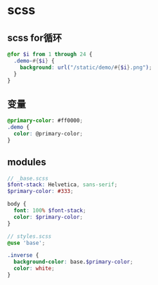 # scss
## scss for循环

```scss
@for $i from 1 through 24 {  
  .demo-#{$i} {  
    background: url("/static/demo/#{$i}.png");  
  }  
}
```

## 变量
```scss
@primary-color: #ff0000;
.demo {
  color: @primary-color;
}
```

## modules

```scss
// _base.scss
$font-stack: Helvetica, sans-serif;
$primary-color: #333;

body {
  font: 100% $font-stack;
  color: $primary-color;
}
```
```scss
// styles.scss
@use 'base';

.inverse {
  background-color: base.$primary-color;
  color: white;
}
```
